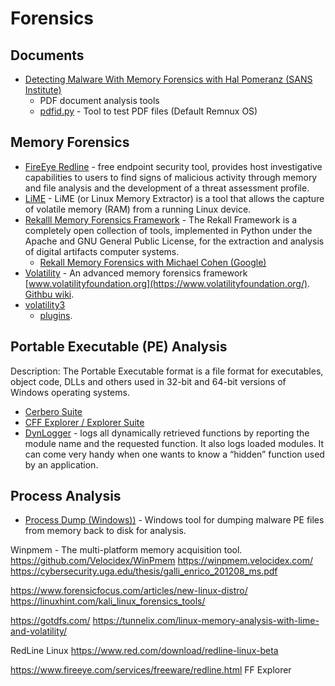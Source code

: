 # Forensics

## Documents
- [Detecting Malware With Memory Forensics with Hal Pomeranz (SANS Institute)](http://www.deer-run.com/~hal/Detect_Malware_w_Memory_Forensics.pdf)
  - PDF document analysis tools
   - [pdfid.py](https://github.com/DidierStevens/DidierStevensSuite/blob/master/pdfid.py) - Tool to test PDF files (Default Remnux OS)
   
## Memory Forensics
- [FireEye Redline](https://www.fireeye.com/services/freeware/redline.html) -  free endpoint security tool, provides host investigative capabilities to users to find signs of malicious activity through memory and file analysis and the development of a threat assessment profile.
- [LiME](https://github.com/504ensicsLabs/LiME) - LiME (or Linux Memory Extractor) is a tool that allows the capture of volatile memory (RAM) from a running Linux device. 
- [Rekalll Memory Forensics Framework](https://github.com/google/rekall) - The Rekall Framework is a completely open collection of tools, implemented in Python under the Apache and GNU General Public License, for the extraction and analysis of digital artifacts computer systems.
  - [Rekall Memory Forensics with Michael Cohen (Google)](https://digital-forensics.sans.org/summit-archives/dfirprague14/Rekall_Memory_Forensics_Michael_Cohen.pdf)
- [Volatility](https://github.com/volatilityfoundation/volatility) - An advanced memory forensics framework [www.volatilityfoundation.org](https://www.volatilityfoundation.org/). [Githbu wiki](https://github.com/volatilityfoundation/volatility/wiki).
- [volatility3](https://github.com/volatilityfoundation/volatility3)
  - [plugins](https://github.com/volatilityfoundation/community).

## Portable Executable (PE) Analysis
Description: The Portable Executable format is a file format for executables, object code, DLLs and others used in 32-bit and 64-bit versions of Windows operating systems.
- [Cerbero Suite](https://cerbero.io/)
- [CFF Explorer / Explorer Suite](http://www.ntcore.com/exsuite.php)
- [DynLogger](https://www.ntcore.com/?page_id=376) - logs all dynamically retrieved functions by reporting the module name and the requested function. It also logs loaded modules. It can come very handy when one wants to know a “hidden” function used by an application.

## Process Analysis
- [Process Dump (Windows))](https://github.com/glmcdona/Process-Dump) - Windows tool for dumping malware PE files from memory back to disk for analysis. 

Winpmem - The multi-platform memory acquisition tool. 
https://github.com/Velocidex/WinPmem
https://winpmem.velocidex.com/
https://cybersecurity.uga.edu/thesis/galli_enrico_201208_ms.pdf

https://www.forensicfocus.com/articles/new-linux-distro/
https://linuxhint.com/kali_linux_forensics_tools/

https://gotdfs.com/
https://tunnelix.com/linux-memory-analysis-with-lime-and-volatility/

RedLine Linux https://www.red.com/download/redline-linux-beta

https://www.fireeye.com/services/freeware/redline.html
FF Explorer
